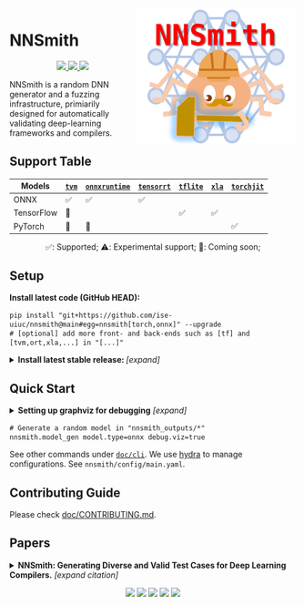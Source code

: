 <div align="center">
    <img src="https://github.com/ganler/nnsmith-logo/raw/master/nnsmith-logo.svg" align="right" height="240"/>
</div>

# NNSmith

<p align="center">
    <a href="https://github.com/ise-uiuc/nnsmith/actions/workflows/ci.yaml"><img src="https://github.com/ise-uiuc/nnsmith/actions/workflows/ci.yaml/badge.svg">
    <a href="https://pypi.org/project/nnsmith/"><img src="https://img.shields.io/pypi/v/nnsmith?color=g">
    <a href="https://github.com/ise-uiuc/nnsmith/blob/main/LICENSE"><img src="https://img.shields.io/pypi/l/nnsmith"></a>
</p>

NNSmith is a random DNN generator and a fuzzing infrastructure, primiarily designed for automatically validating deep-learning frameworks and compilers.

## Support Table

<center>

| Models | [`tvm`](https://github.com/apache/tvm) | [`onnxruntime`](https://github.com/microsoft/onnxruntime) | [`tensorrt`](https://github.com/NVIDIA/TensorRT) | [`tflite`](https://www.tensorflow.org/lite) | [`xla`](https://www.tensorflow.org/xla) | [`torchjit`](https://pytorch.org/docs/stable/jit.html) |
| ------------ | ------------------------------------ | ----------------------------------------------- | ---------------------------------------------- | ----------------------------------------- | ------------------------------------- | ----------------------------------------------------- |
| ONNX         | ✅                                    | ✅                                               | ✅                                              |                                           |                                       |                                                       |
| TensorFlow   | 🔨                                    |                                                 |                                                | ✅                                         | ✅                                     |                                                       |
| PyTorch      | 🔨                                    | 🔨                                               |                                                |                                           |                                       | ✅                                                     |




✅: Supported; ⚠️: Experimental support; 🔨: Coming soon;

</center>

## Setup

**Install latest code (GitHub HEAD):**

```shell
pip install "git+https://github.com/ise-uiuc/nnsmith@main#egg=nnsmith[torch,onnx]" --upgrade
# [optional] add more front- and back-ends such as [tf] and [tvm,ort,xla,...] in "[...]"
```

<details><summary><b>Install latest stable release: </b> <i>[expand]</i></summary>
<div>

```shell
pip install "nnsmith[torch,onnx]" --upgrade
```

</div>
</details>


## Quick Start

<details><summary><b>Setting up graphviz for debugging</b> <i>[expand]</i></summary>
<div>

Graphviz provides `dot` for visualizing graphs in nice pictures. But it needs to be installed via the following methods:

```shell
sudo apt-get install graphviz graphviz-dev      # Linux
brew install graphviz                           # MacOS
conda install --channel conda-forge pygraphviz  # Conda
choco install graphviz                          # Windows

pip install pygraphviz  # Final step.
```

Also see [pygraphviz install guidance](https://pygraphviz.github.io/documentation/stable/install.html).

</div>
</details>

```shell
# Generate a random model in "nnsmith_outputs/*"
nnsmith.model_gen model.type=onnx debug.viz=true
```

See other commands under [`doc/cli`](doc/cli.md). We use [hydra](https://hydra.cc/) to manage configurations. See `nnsmith/config/main.yaml`.

## Contributing Guide

Please check [doc/CONTRIBUTING.md](doc/CONTRIBUTING.md).

## Papers

<details><summary><b>NNSmith: Generating Diverse and Valid Test Cases for Deep Learning Compilers.</b> <i>[expand citation]</i></summary>
<div>

```bibtex
@inproceedings{liu2023nnsmith,
  title={Nnsmith: Generating diverse and valid test cases for deep learning compilers},
  author={Liu, Jiawei and Lin, Jinkun and Ruffy, Fabian and Tan, Cheng and Li, Jinyang and Panda, Aurojit and Zhang, Lingming},
  booktitle={Proceedings of the 28th ACM International Conference on Architectural Support for Programming Languages and Operating Systems, Volume 2},
  pages={530--543},
  year={2023}
}
```

</div>
</details>

<p align="center">
    <a href="https://dl.acm.org/doi/10.1145/3575693.3575707"><img src="https://img.shields.io/badge/Paper-ASPLOS'23-a55fed.svg"></a>
    <a href="https://arxiv.org/abs/2207.13066"><img src="https://img.shields.io/badge/arXiv-2207.13066-b31b1b.svg"></a>
    <a href="http://nnsmith-asplos.rtfd.io/"><img src="https://img.shields.io/badge/artifact-doc-black.svg"></a>
    <a href="https://github.com/ganler/nnsmith-asplos-artifact"><img src="https://img.shields.io/badge/artifact-git-black.svg"></a>
    <a href="https://doi.org/10.5281/zenodo.7222132"><img src="https://zenodo.org/badge/DOI/10.5281/zenodo.7222132.svg"></a>
</p>

